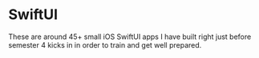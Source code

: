 # SwiftUI

These are around 45+ small iOS SwiftUI apps I have built right just before semester 4 kicks in in order to train and get well prepared.
